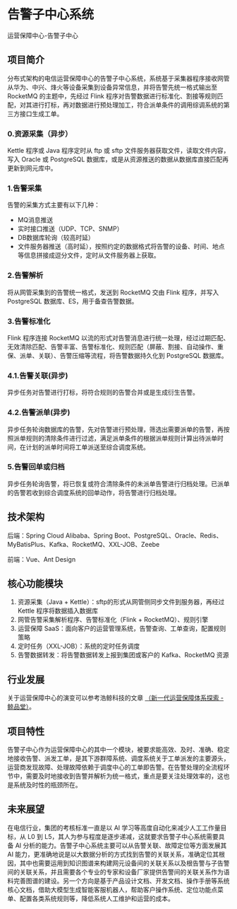 # 告警子中心系统

运营保障中心-告警子中心


## 项目简介

分布式架构的电信运营保障中心的告警子中心系统，系统基于采集器程序接收网管从华为、中兴、烽火等设备采集到设备异常信息，并将告警先统一格式输出至 RocketMQ 的主题中，先经过 Flink 程序对告警数据进行标准化、割接等规则匹配，对其进行打标，再对数据进行预处理加工，符合派单条件的调用综调系统的第三方接口生成工单。


### 0.资源采集（异步）

Kettle 程序或 Java 程序定时从 ftp 或 sftp 文件服务器获取文件，读取文件内容，写入 Oracle 或 PostgreSQL 数据库，或是从资源推送的数据从数据库直接匹配再更新到网元库中。


### 1.告警采集

告警的采集方式主要有以下几种：
- MQ消息推送
- 实时接口推送（UDP、TCP、SNMP）
- DB数据库轮询（较高时延）
- 文件服务器推送（高时延），按照约定的数据格式将告警的设备、时间、地点等信息拼接成逗分文件，定时从文件服务器上获取。


### 2.告警解析

将从网管采集到的告警统一格式，发送到 RocketMQ 交由 Flink 程序，并写入 PostgreSQL 数据库、ES，用于备查告警数据。


### 3.告警标准化

Flink 程序连接 RocketMQ 以流的形式对告警消息进行统一处理，经过过期匹配、无效清除匹配、告警丰富、告警标准化、规则匹配（屏蔽、割接、自动操作、重保、派单、关联）、告警压缩等流程，将告警数据持久化到 PostgreSQL 数据库。


### 4.1.告警关联(异步)

异步任务对告警进行打标，将符合规则的告警合并或是生成衍生告警。


### 4.2.告警派单(异步)

异步任务轮询数据库的告警，先对告警进行预处理，筛选出需要派单的告警，再按照派单规则的清除条件进行过滤，满足派单条件的根据派单规则计算出待派单时间，在计划的派单时间将工单派送至综合调度系统。


### 5.告警回单或归档

异步任务轮询告警，将已恢复或符合清除条件的未派单告警进行归档处理。已派单的告警若收到综合调度系统的回单动作，将告警进行归档处理。


## 技术架构

后端：Spring Cloud Alibaba、Spring Boot、PostgreSQL、Oracle、Redis、MyBatisPlus、Kafka、RocketMQ、XXL-JOB、Zeebe

前端：Vue、Ant Design


## 核心功能模块

1. 资源采集（Java + Kettle）：sftp的形式从网管侧同步文件到服务器，再经过 Kettle 程序将数据插入数据库
2. 网管告警采集解析程序、告警标准化（Flink + RocketMQ）、规则引擎
3. 运营保障 SaaS：面向客户的运营管理系统，告警查询、工单查询，配置规则策略
4. 定时任务（XXL-JOB）：系统的定时任务调度
5. 告警数据转发：将告警数据转发上报到集团或客户的 Kafka、RocketMQ 资源


## 行业发展

关于运营保障中心的演变可以参考浩鲸科技的文章 [（新一代运营保障体系探索 - 鲸品堂）](https://xie.infoq.cn/article/e15c06107ff46ac7a16532035)。


## 项目特性

告警子中心作为运营保障中心的其中一个模块，被要求能高效、及时、准确、稳定地接收告警、派发工单，是其下游群障系统、调度系统关于工单派发的主要源头，运营商发现故障、处理故障依赖于调度中心的工单即告警。在告警处理的全流程环节中，需要及时地接收到告警并解析为统一格式，重点是要关注处理效率的，这也是系统及时性的瓶颈所在。


## 未来展望

在电信行业，集团的考核标准一直是以 AI 学习等高度自动化来减少人工工作量目标，从 L0 到 L5，其人为参与程度是逐步递减，这就要求告警子中心系统需要具备 AI 分析的能力。告警子中心系统主要可以从告警关联、故障定位等方面发展其 AI 能力，更准确地说是以大数据分析的方式找到告警的关联关系，准确定位其根因，其中也需要运用到知识图谱来构建网元设备间的关联关系以及根告警与子告警间的关联关系，并且需要各个专业的专家和设备厂家提供告警间的关联关系作为语料完善图谱的建设。另一个方向是基于产品设计文档、开发文档、操作手册等系统核心文档，借助大模型生成智能客服机器人，帮助客户操作系统、定位功能点菜单、配置各类系统规则等，降低系统人工维护和运营的成本。
